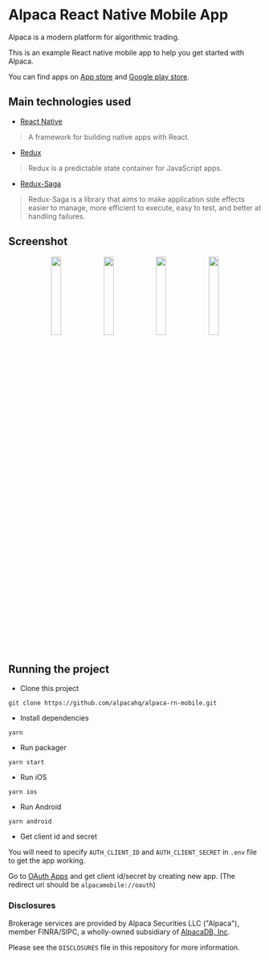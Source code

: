 # Alpaca React Native Mobile App

Alpaca is a modern platform for algorithmic trading.

This is an example React native mobile app to help you get started with Alpaca.

You can find apps on [App store](https://itunes.apple.com/us/app/alpaca-dashboard/id1448888086?ls=1&mt=8) and [Google play store](https://play.google.com/store/apps/details?id=app.alpaca.markets).

## Main technologies used

-   [React Native](https://github.com/facebook/react-native)

> A framework for building native apps with React.

-   [Redux](http://redux.js.org/)

> Redux is a predictable state container for JavaScript apps.

-   [Redux-Saga](https://github.com/redux-saga/redux-saga)

> Redux-Saga is a library that aims to make application side effects easier to manage, more efficient to execute, easy to test, and better at handling failures.

## Screenshot

<div align="center">
  <img width="20%" src ="https://github.com/alpacahq/alpaca-rn-mobile/blob/develop/screenshots/s1.png"/>
  <img width="20%" src ="https://github.com/alpacahq/alpaca-rn-mobile/blob/develop/screenshots/s2.png"/>
  <img width="20%" src ="https://github.com/alpacahq/alpaca-rn-mobile/blob/develop/screenshots/s3.png"/>
  <img width="20%" src ="https://github.com/alpacahq/alpaca-rn-mobile/blob/develop/screenshots/s4.png"/>
</div>

## Running the project

-   Clone this project

```
git clone https://github.com/alpacahq/alpaca-rn-mobile.git
```

-   Install dependencies

```
yarn
```

-   Run packager

```
yarn start
```

-   Run iOS

```
yarn ios
```

-   Run Android

```
yarn android
```

-   Get client id and secret

You will need to specify `AUTH_CLIENT_ID` and `AUTH_CLIENT_SECRET` in `.env` file to get the app working.

Go to [OAuth Apps](https://app.alpaca.markets/brokerage/apps/manage) and get client id/secret by creating new app.
(The redirect uri should be `alpacamobile://oauth`)

### Disclosures

Brokerage services are provided by Alpaca Securities LLC ("Alpaca"), member FINRA/SIPC, a wholly-owned subsidiary of [AlpacaDB, Inc](https://alpaca.markets).

Please see the `DISCLOSURES` file in this repository for more information.

